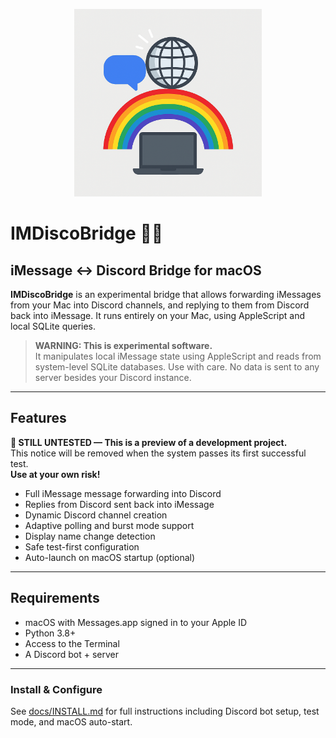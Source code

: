 <p align="center">
  <img src="assets/imdiscobridge-logo.png" width="300" alt="IMDiscoBridge logo" />
</p>

#  IMDiscoBridge 💬✨
##  iMessage ↔ Discord Bridge for macOS

**IMDiscoBridge** is an experimental bridge that allows forwarding iMessages from your Mac into Discord channels, and replying to them from Discord back into iMessage. It runs entirely on your Mac, using AppleScript and local SQLite queries.

> **WARNING: This is experimental software.**  
> It manipulates local iMessage state using AppleScript and reads from system-level SQLite databases. Use with care. No data is sent to any server besides your Discord instance.

---

## Features

**🚧 STILL UNTESTED — This is a preview of a development project.**  
This notice will be removed when the system passes its first successful test.  
**Use at your own risk!**

- Full iMessage message forwarding into Discord
- Replies from Discord sent back into iMessage
- Dynamic Discord channel creation
- Adaptive polling and burst mode support
- Display name change detection
- Safe test-first configuration
- Auto-launch on macOS startup (optional)

---

## Requirements

- macOS with Messages.app signed in to your Apple ID
- Python 3.8+
- Access to the Terminal
- A Discord bot + server

---

### Install & Configure

See [docs/INSTALL.md](docs/INSTALL.md) for full instructions including Discord bot setup, test mode, and macOS auto-start.

